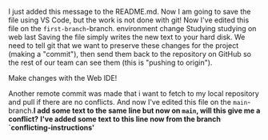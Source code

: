 I just added this message to the README.md. Now I am going to save the file using VS Code, but the work is not done with git! Now I've edited this file on the `first-branch`-branch.
environment
change
Studying
studying on web
last
Saving the file simply writes the new text to your hard disk. We need to tell git that we want to preserve these changes for the project (making a
"commit"), then send them
back to the repository on GitHub so the rest of our team can see them (this is "pushing to origin").

Make changes with the Web IDE!

Another remote commit was made that i want to fetch to my local repository and pull if there are no conflicts. And now I've edited this file on the `main`-branch.**I add some text to the same line but now on `main`, will this give me a conflict?**
**I've added some text to this line now from the branch `conflicting-instructions'**
